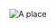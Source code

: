 ![A place](https://en.wikipedia.org/wiki/Place_des_Victoires#/media/File:Place_de_la_Victoire,_Paris_13_August_2016_001.jpg)
